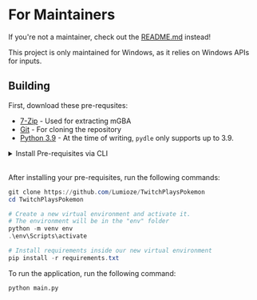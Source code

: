 # For Maintainers

If you're not a maintainer, check out the [README.md](./README.md) instead!

This project is only maintained for Windows, as it relies on Windows APIs for inputs.

## Building

First, download these pre-requsites:

- [7-Zip](https://www.7-zip.org/) - Used for extracting mGBA
- [Git](https://git-scm.com/) - For cloning the repository
- [Python 3.9](https://python.org) - At the time of writing, `pydle` only supports up to 3.9.

<details>
<summary>Install Pre-requisites via CLI</summary>

Notes:

- The following commands are untested, and may not properly work (ex. may not add these programs to your PATH).
- Note from 7-Zip choco package:
  > The installer for 7-Zip is known to close the Explorer process. This means you may lose current work. If it doesn't automatically restart explorer, type explorer on the command shell to restart it.

```
# Via chocolatey:
cinst 7zip python39 git
RefreshEnv.cmd
```

```
# Via winget (built-in):
winget install 7zip.7zip
winget install Python.Python.3.9
winget install Git.Git
```

You may need to restart your terminal in order for the PATH to update. At this point, all these tools should be in your PATH, which is important for this app to work properly.

</details>
<br />

After installing your pre-requisites, run the following commands:

```powershell
git clone https://github.com/Lumioze/TwitchPlaysPokemon
cd TwitchPlaysPokemon

# Create a new virtual environment and activate it.
# The environment will be in the "env" folder
python -m venv env
.\env\Scripts\activate

# Install requirements inside our new virtual environment
pip install -r requirements.txt
```

To run the application, run the following command:
```
python main.py
```
